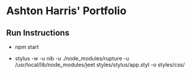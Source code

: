 # Ashton Harris' Portfolio

## Run Instructions

* npm start

* stylus -w -u nib -u ./node_modules/rupture -u /usr/local/lib/node_modules/jeet styles/stylus/app.styl -o styles/css/ 